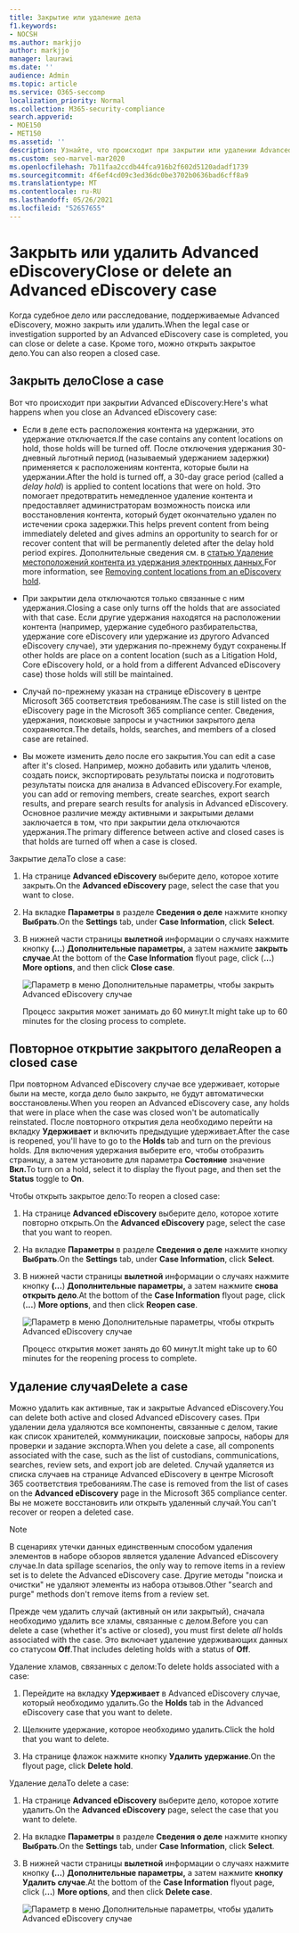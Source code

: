 ```yaml
---
title: Закрытие или удаление дела
f1.keywords:
- NOCSH
ms.author: markjjo
author: markjjo
manager: laurawi
ms.date: ''
audience: Admin
ms.topic: article
ms.service: O365-seccomp
localization_priority: Normal
ms.collection: M365-security-compliance
search.appverid:
- MOE150
- MET150
ms.assetid: ''
description: Узнайте, что происходит при закрытии или удалении Advanced eDiscovery или судебного дела, поддерживаемых Advanced eDiscovery.
ms.custom: seo-marvel-mar2020
ms.openlocfilehash: 7b11faa2ccdb44fca916b2f602d5120adadf1739
ms.sourcegitcommit: 4f6ef4cd09c3ed36dc0be3702b0636bad6cff8a9
ms.translationtype: MT
ms.contentlocale: ru-RU
ms.lasthandoff: 05/26/2021
ms.locfileid: "52657655"
---
```

# <a name="close-or-delete-an-advanced-ediscovery-case"></a><span data-ttu-id="18d7f-103">Закрыть или удалить Advanced eDiscovery</span><span class="sxs-lookup"><span data-stu-id="18d7f-103">Close or delete an Advanced eDiscovery case</span></span>

<span data-ttu-id="18d7f-104">Когда судебное дело или расследование, поддерживаемые Advanced eDiscovery, можно закрыть или удалить.</span><span class="sxs-lookup"><span data-stu-id="18d7f-104">When the legal case or investigation supported by an Advanced eDiscovery case is completed, you can close or delete a case.</span></span> <span data-ttu-id="18d7f-105">Кроме того, можно открыть закрытое дело.</span><span class="sxs-lookup"><span data-stu-id="18d7f-105">You can also reopen a closed case.</span></span>

## <a name="close-a-case"></a><span data-ttu-id="18d7f-106">Закрыть дело</span><span class="sxs-lookup"><span data-stu-id="18d7f-106">Close a case</span></span>

<span data-ttu-id="18d7f-107">Вот что происходит при закрытии Advanced eDiscovery:</span><span class="sxs-lookup"><span data-stu-id="18d7f-107">Here's what happens when you close an Advanced eDiscovery case:</span></span>

- <span data-ttu-id="18d7f-108">Если в деле есть расположения контента на удержании, это удержание отключается.</span><span class="sxs-lookup"><span data-stu-id="18d7f-108">If the case contains any content locations on hold, those holds will be turned off.</span></span> <span data-ttu-id="18d7f-109">После отключения удержания 30-дневный льготный период (называемый удержанием задержки) применяется к расположениям контента, которые были на удержании.</span><span class="sxs-lookup"><span data-stu-id="18d7f-109">After the hold is turned off, a 30-day grace period (called a *delay hold*) is applied to content locations that were on hold.</span></span> <span data-ttu-id="18d7f-110">Это помогает предотвратить немедленное удаление контента и предоставляет администраторам возможность поиска или восстановления контента, который будет окончательно удален по истечении срока задержки.</span><span class="sxs-lookup"><span data-stu-id="18d7f-110">This helps prevent content from being immediately deleted and gives admins an opportunity to search for or recover content that will be permanently deleted after the delay hold period expires.</span></span> <span data-ttu-id="18d7f-111">Дополнительные сведения см. в [статью Удаление местоположений контента из удержания электронных данных.](create-ediscovery-holds.md#removing-content-locations-from-an-ediscovery-hold)</span><span class="sxs-lookup"><span data-stu-id="18d7f-111">For more information, see [Removing content locations from an eDiscovery hold](create-ediscovery-holds.md#removing-content-locations-from-an-ediscovery-hold).</span></span>

- <span data-ttu-id="18d7f-112">При закрытии дела отключаются только связанные с ним удержания.</span><span class="sxs-lookup"><span data-stu-id="18d7f-112">Closing a case only turns off the holds that are associated with that case.</span></span> <span data-ttu-id="18d7f-113">Если другие удержания находятся на расположении контента (например, удержание судебного разбирательства, удержание core eDiscovery или удержание из другого Advanced eDiscovery случае), эти удержания по-прежнему будут сохранены.</span><span class="sxs-lookup"><span data-stu-id="18d7f-113">If other holds are place on a content location (such as a Litigation Hold, Core eDiscovery hold, or a hold from a different Advanced eDiscovery case) those holds will still be maintained.</span></span>

- <span data-ttu-id="18d7f-114">Случай по-прежнему указан на странице eDiscovery в центре Microsoft 365 соответствия требованиям.</span><span class="sxs-lookup"><span data-stu-id="18d7f-114">The case is still listed on the eDiscovery page in the Microsoft 365 compliance center.</span></span> <span data-ttu-id="18d7f-115">Сведения, удержания, поисковые запросы и участники закрытого дела сохраняются.</span><span class="sxs-lookup"><span data-stu-id="18d7f-115">The details, holds, searches, and members of a closed case are retained.</span></span>

- <span data-ttu-id="18d7f-116">Вы можете изменить дело после его закрытия.</span><span class="sxs-lookup"><span data-stu-id="18d7f-116">You can edit a case after it's closed.</span></span> <span data-ttu-id="18d7f-117">Например, можно добавить или удалить членов, создать поиск, экспортировать результаты поиска и подготовить результаты поиска для анализа в Advanced eDiscovery.</span><span class="sxs-lookup"><span data-stu-id="18d7f-117">For example, you can add or removing members, create searches, export search results, and prepare search results for analysis in Advanced eDiscovery.</span></span> <span data-ttu-id="18d7f-118">Основное различие между активными и закрытыми делами заключается в том, что при закрытии дела отключаются удержания.</span><span class="sxs-lookup"><span data-stu-id="18d7f-118">The primary difference between active and closed cases is that holds are turned off when a case is closed.</span></span>

<span data-ttu-id="18d7f-119">Закрытие дела</span><span class="sxs-lookup"><span data-stu-id="18d7f-119">To close a case:</span></span>

1. <span data-ttu-id="18d7f-120">На странице **Advanced eDiscovery** выберите дело, которое хотите закрыть.</span><span class="sxs-lookup"><span data-stu-id="18d7f-120">On the **Advanced eDiscovery** page, select the case that you want to close.</span></span>

2. <span data-ttu-id="18d7f-121">На вкладке **Параметры** в разделе **Сведения о деле** нажмите кнопку **Выбрать**.</span><span class="sxs-lookup"><span data-stu-id="18d7f-121">On the **Settings** tab, under **Case Information**, click **Select**.</span></span>

3. <span data-ttu-id="18d7f-122">В нижней части страницы **вылетной** информации о случаях нажмите кнопку **(...**) **Дополнительные параметры,** а затем нажмите **закрыть случае**.</span><span class="sxs-lookup"><span data-stu-id="18d7f-122">At the bottom of the **Case Information** flyout page, click (**...**) **More options**, and then click **Close case**.</span></span>

   ![Параметр в меню Дополнительные параметры, чтобы закрыть Advanced eDiscovery случае](..\Media\CloseAdvancedeDiscoveryCase.png)

   <span data-ttu-id="18d7f-124">Процесс закрытия может занимать до 60 минут.</span><span class="sxs-lookup"><span data-stu-id="18d7f-124">It might take up to 60 minutes for the closing process to complete.</span></span>

## <a name="reopen-a-closed-case"></a><span data-ttu-id="18d7f-125">Повторное открытие закрытого дела</span><span class="sxs-lookup"><span data-stu-id="18d7f-125">Reopen a closed case</span></span>

<span data-ttu-id="18d7f-126">При повторном Advanced eDiscovery случае все удерживает, которые были на месте, когда дело было закрыто, не будут автоматически восстановлены.</span><span class="sxs-lookup"><span data-stu-id="18d7f-126">When you reopen an Advanced eDiscovery case, any holds that were in place when the case was closed won't be automatically reinstated.</span></span> <span data-ttu-id="18d7f-127">После повторного открытия дела необходимо перейти на вкладку **Удерживает** и включить предыдущие удерживает.</span><span class="sxs-lookup"><span data-stu-id="18d7f-127">After the case is reopened, you'll have to go to the **Holds** tab and turn on the previous holds.</span></span> <span data-ttu-id="18d7f-128">Для включения удержания выберите его, чтобы отобразить страницу, а затем установите для параметра **Состояние** значение **Вкл.**</span><span class="sxs-lookup"><span data-stu-id="18d7f-128">To turn on a hold, select it to display the flyout page, and then set the **Status** toggle to **On**.</span></span>

<span data-ttu-id="18d7f-129">Чтобы открыть закрытое дело:</span><span class="sxs-lookup"><span data-stu-id="18d7f-129">To reopen a closed case:</span></span>

1. <span data-ttu-id="18d7f-130">На странице **Advanced eDiscovery** выберите дело, которое хотите повторно открыть.</span><span class="sxs-lookup"><span data-stu-id="18d7f-130">On the **Advanced eDiscovery** page, select the case that you want to reopen.</span></span>

2. <span data-ttu-id="18d7f-131">На вкладке **Параметры** в разделе **Сведения о деле** нажмите кнопку **Выбрать**.</span><span class="sxs-lookup"><span data-stu-id="18d7f-131">On the **Settings** tab, under **Case Information**, click **Select**.</span></span>

3. <span data-ttu-id="18d7f-132">В нижней части страницы **вылетной** информации о случаях нажмите кнопку **(...**) **Дополнительные параметры,** а затем нажмите **снова открыть дело**.</span><span class="sxs-lookup"><span data-stu-id="18d7f-132">At the bottom of the **Case Information** flyout page, click (**...**) **More options**, and then click **Reopen case**.</span></span>

   ![Параметр в меню Дополнительные параметры, чтобы открыть Advanced eDiscovery случае](..\Media\ReopenAdvancedeDiscoveryCase.png)

   <span data-ttu-id="18d7f-134">Процесс открытия может занять до 60 минут.</span><span class="sxs-lookup"><span data-stu-id="18d7f-134">It might take up to 60 minutes for the reopening process to complete.</span></span>

## <a name="delete-a-case"></a><span data-ttu-id="18d7f-135">Удаление случая</span><span class="sxs-lookup"><span data-stu-id="18d7f-135">Delete a case</span></span>

<span data-ttu-id="18d7f-136">Можно удалить как активные, так и закрытые Advanced eDiscovery.</span><span class="sxs-lookup"><span data-stu-id="18d7f-136">You can delete both active and closed Advanced eDiscovery cases.</span></span> <span data-ttu-id="18d7f-137">При удалении дела удаляются все компоненты, связанные с делом, такие как список хранителей, коммуникации, поисковые запросы, наборы для проверки и задание экспорта.</span><span class="sxs-lookup"><span data-stu-id="18d7f-137">When you delete a case, all components associated with the case, such as the list of custodians, communications, searches, review sets, and export job are deleted.</span></span> <span data-ttu-id="18d7f-138">Случай удаляется из списка случаев на  странице Advanced eDiscovery в центре Microsoft 365 соответствия требованиям.</span><span class="sxs-lookup"><span data-stu-id="18d7f-138">The case is removed from the list of cases on the **Advanced eDiscovery** page in the Microsoft 365 compliance center.</span></span> <span data-ttu-id="18d7f-139">Вы не можете восстановить или открыть удаленный случай.</span><span class="sxs-lookup"><span data-stu-id="18d7f-139">You can't recover or reopen a deleted case.</span></span>

> [!NOTE]
> <span data-ttu-id="18d7f-140">В сценариях утечки данных единственным способом удаления элементов в наборе обзоров является удаление Advanced eDiscovery случае.</span><span class="sxs-lookup"><span data-stu-id="18d7f-140">In data spillage scenarios, the only way to remove items in a review set is to delete the Advanced eDiscovery case.</span></span> <span data-ttu-id="18d7f-141">Другие методы "поиска и очистки" не удаляют элементы из набора отзывов.</span><span class="sxs-lookup"><span data-stu-id="18d7f-141">Other "search and purge" methods don't remove items from a review set.</span></span>

<span data-ttu-id="18d7f-142">Прежде чем удалить случай (активный он или закрытый),  сначала необходимо удалить все хламы, связанные с делом.</span><span class="sxs-lookup"><span data-stu-id="18d7f-142">Before you can delete a case (whether it's active or closed), you must first delete *all* holds associated with the case.</span></span> <span data-ttu-id="18d7f-143">Это включает удаление удерживающих данных со статусом **Off**.</span><span class="sxs-lookup"><span data-stu-id="18d7f-143">That includes deleting holds with a status of **Off**.</span></span>

<span data-ttu-id="18d7f-144">Удаление хламов, связанных с делом:</span><span class="sxs-lookup"><span data-stu-id="18d7f-144">To delete holds associated with a case:</span></span>

1. <span data-ttu-id="18d7f-145">Перейдите на вкладку **Удерживает** в Advanced eDiscovery случае, который необходимо удалить.</span><span class="sxs-lookup"><span data-stu-id="18d7f-145">Go the **Holds** tab in the Advanced eDiscovery case that you want to delete.</span></span>

2. <span data-ttu-id="18d7f-146">Щелкните удержание, которое необходимо удалить.</span><span class="sxs-lookup"><span data-stu-id="18d7f-146">Click the hold that you want to delete.</span></span>

3. <span data-ttu-id="18d7f-147">На странице флажок нажмите кнопку **Удалить удержание**.</span><span class="sxs-lookup"><span data-stu-id="18d7f-147">On the flyout page, click **Delete hold**.</span></span>

<span data-ttu-id="18d7f-148">Удаление дела</span><span class="sxs-lookup"><span data-stu-id="18d7f-148">To delete a case:</span></span>

1. <span data-ttu-id="18d7f-149">На странице **Advanced eDiscovery** выберите дело, которое хотите удалить.</span><span class="sxs-lookup"><span data-stu-id="18d7f-149">On the **Advanced eDiscovery** page, select the case that you want to delete.</span></span>

2. <span data-ttu-id="18d7f-150">На вкладке **Параметры** в разделе **Сведения о деле** нажмите кнопку **Выбрать**.</span><span class="sxs-lookup"><span data-stu-id="18d7f-150">On the **Settings** tab, under **Case Information**, click **Select**.</span></span>

3. <span data-ttu-id="18d7f-151">В нижней части страницы **вылетной** информации о случаях нажмите кнопку **(...**) **Дополнительные параметры,** а затем нажмите **кнопку Удалить случае**.</span><span class="sxs-lookup"><span data-stu-id="18d7f-151">At the bottom of the **Case Information** flyout page, click (**...**) **More options**, and then click **Delete case**.</span></span>

   ![Параметр в меню Дополнительные параметры, чтобы удалить Advanced eDiscovery случае](..\Media\DeleteAdvancedeDiscoveryCase.png)
